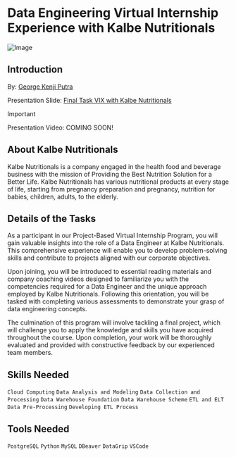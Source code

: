 # Data Engineering Virtual Internship Experience with Kalbe Nutritionals

![Image](https://assets.pikiran-rakyat.com/crop/0x0:0x0/750x500/photo/2021/09/12/1992975802.png)

## Introduction

By: [George Kenji Putra](https://www.linkedin.com/in/georgekenjiputra/)

Presentation Slide: [Final Task VIX with Kalbe Nutritionals](https://www.canva.com/design/DAFrgeCkybk/zICIK9gUGrqCqm1qzPnTBg/view?utm_content=DAFrgeCkybk&utm_campaign=designshare&utm_medium=link&utm_source=publishsharelink)

> [!IMPORTANT]
Presentation Video: COMING SOON!

## About Kalbe Nutritionals

Kalbe Nutritionals is a company engaged in the health food and beverage business with the mission of Providing the Best Nutrition Solution for a Better Life. Kalbe Nutritionals has various nutritional products at every stage of life, starting from pregnancy preparation and pregnancy, nutrition for babies, children, adults, to the elderly.

## Details of the Tasks

As a participant in our Project-Based Virtual Internship Program, you will gain valuable insights into the role of a Data Engineer at Kalbe Nutritionals. This comprehensive experience will enable you to develop problem-solving skills and contribute to projects aligned with our corporate objectives.

Upon joining, you will be introduced to essential reading materials and company coaching videos designed to familiarize you with the competencies required for a Data Engineer and the unique approach employed by Kalbe Nutritionals. Following this orientation, you will be tasked with completing various assessments to demonstrate your grasp of data engineering concepts.

The culmination of this program will involve tackling a final project, which will challenge you to apply the knowledge and skills you have acquired throughout the course. Upon completion, your work will be thoroughly evaluated and provided with constructive feedback by our experienced team members.

## Skills Needed

`Cloud Computing` `Data Analysis and Modeling` `Data Collection and Processing` `Data Warehouse Foundation` `Data Warehouse Scheme` `ETL and ELT` `Data Pre-Processing` `Developing ETL Process`

## Tools Needed

`PostgreSQL` `Python` `MySQL` `DBeaver` `DataGrip` `VSCode`

